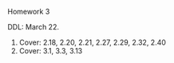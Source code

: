 Homework 3

DDL: March 22.

1. Cover:  2.18, 2.20, 2.21,  2.27, 2.29, 2.32, 2.40
2. Cover: 3.1, 3.3, 3.13
